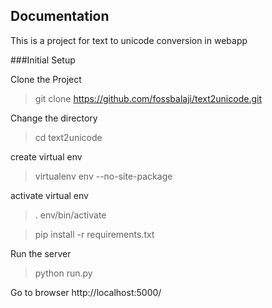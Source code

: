 Documentation
-------------

This is a project for text to unicode conversion in webapp


###Initial Setup

Clone the Project

>git clone https://github.com/fossbalaji/text2unicode.git

Change the directory

>cd text2unicode

create virtual env

>virtualenv env --no-site-package

activate virtual env

> . env/bin/activate

> pip install -r requirements.txt

Run the server
> python run.py

Go to browser
http://localhost:5000/



